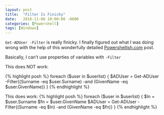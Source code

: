 ```yaml
---
layout: post
title:  "Filter Is Finicky"
date:   2016-11-08 10:00:00 -0600
categories: [Powershell]
tags: [Windows]
---
```


`Get-ADUser -Filter` is really finicky. I finally figured out what I was doing wrong with the help of this wonderfully detailed [Powershellish.com](http://www.powershellish.com/blog/2015-11-17-ad-filter) post.

Basically, I can’t use properties of variables with `-Filter`

This does NOT work:

{% highlight posh %}
foreach ($user in $userlist) {
  $ADUser = Get-ADUser -Filter{(Surname -eq $user.Surname) -and (GivenName -eq $user.GivenName)}
}
{% endhighlight %}

This does work:
{% highlight posh %}
foreach ($user in $userlist) {
  $ln = $user.Surname
  $fn = $user.GivenName
  $ADUser = Get-ADUser -Filter{(Surname -eq $ln) -and (GivenName -eq $fn)}
}
{% endhighlight %}
